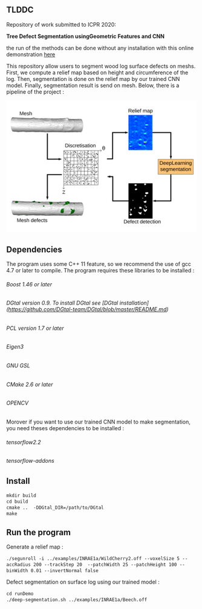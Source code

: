 ## TLDDC
<!--This code use a previous work (https://github.com/vanthonguyen/treelogdefectsegmentation). The previous work first compute a centerline from a tree mesh (by accumulation in 3D voxels) then an estimation of the surface radius is done by the studies of rectangular patch around vertices mesh. This allows the computation of delta distance for each vertices. Finally a treshold  (Rosin) is compute to distinguish wich vertices is a part of defect or not. To know more about the previous work, there is an online demo : http://ipol-geometry.loria.fr/~kerautre/ipol_demo/TDD_IPOLDemo/ and there is an article :  ICPR 2016 "Segmentation of defects on log surface from terrestrial Lidar data".

Here, we want to explore an other use of the centerline. The main idea, is using centerline to unroll tree mesh, then work on 2D image with an intensity able to represent defect shape. This image may be usefull to labeling task, segmentation task, and clasification task. -->
Repository of work submitted to ICPR 2020:

**Tree Defect Segmentation usingGeometric Features and CNN**

the run of the methods can be done without any installation with this online demonstration [here](http://kerautret.github.io/TLDDC)

This repository allow users to segment wood log surface defects on meshs. First, we compute a relief map based on height and circumference of the log. Then, segmentation is done on the relief map by our trained CNN model. Finally, segmentation result is send on mesh. Below, there is a pipeline of the project :  

![alt text](pipeline.png?raw=true "Pipeline")

## Dependencies
The program uses some C++ 11 feature, so we recommend the use of gcc 4.7 or later to compile. The program requires these libraries to be installed :
###### Boost 1.46 or later
###### DGtal version 0.9. To install DGtal see [DGtal installation] (https://github.com/DGtal-team/DGtal/blob/master/README.md)
###### PCL version 1.7 or later
###### Eigen3
###### GNU GSL
###### CMake 2.6 or later
###### OPENCV
Morover if you want to use our trained CNN model to make segmentation, you need theses dependencies to be installed :
###### tensorflow2.2
###### tensorflow-addons
## Install
```
mkdir build
cd build
cmake ..  -DDGtal_DIR=/path/to/DGtal
make
```
## Run the program
Generate a relief map :
```
./segunroll -i ../examples/INRAE1a/WildCherry2.off --voxelSize 5 --accRadius 200 --trackStep 20  --patchWidth 25 --patchHeight 100 --binWidth 0.01 --invertNormal false
```
Defect segmentation on surface log using our trained model :
```
cd runDemo
./deep-segmentation.sh ../examples/INRAE1a/Beech.off
```
